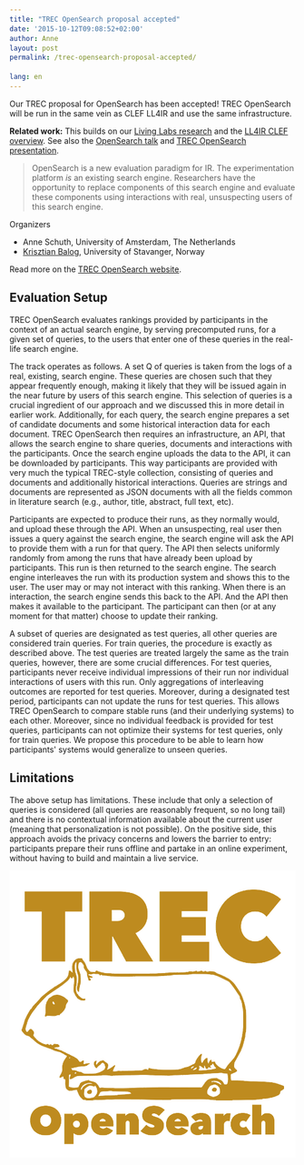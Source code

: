 ```yaml
---
title: "TREC OpenSearch proposal accepted"
date: '2015-10-12T09:08:52+02:00'
author: Anne
layout: post
permalink: /trec-opensearch-proposal-accepted/

lang: en
---
```

Our TREC proposal for OpenSearch has been accepted! TREC OpenSearch will be run in the same vein
as CLEF LL4IR and use the same infrastructure.

**Related work:** This builds on our [Living Labs research](/publications/schuth2015opensearch.html) and the [LL4IR CLEF overview](/publications/schuth2015extended.html). See also the [OpenSearch talk](/talks/opensearch-2015.html) and [TREC OpenSearch presentation](/talks/trec-opensearch-2015.html).

> OpenSearch is a new evaluation paradigm for IR. The experimentation platform *is* an existing search engine.
> Researchers have the opportunity to replace components of this search engine and evaluate these components using
> interactions with real, unsuspecting users of this search engine.

Organizers

- Anne Schuth, University of Amsterdam, The Netherlands
- [Krisztian Balog](https://krisztianbalog.com/), University of Stavanger, Norway

Read more on the [TREC OpenSearch website](http://trec-open-search.org/).

## Evaluation Setup

TREC OpenSearch evaluates rankings provided by participants in the context of an actual search engine, by serving
precomputed runs, for a given set of queries, to the users that enter one of these queries in the real-life search
engine.

The track operates as follows. A set Q of queries is taken from the logs of a real, existing, search engine. These
queries are chosen such that they appear frequently enough, making it likely that they will be issued again in the near
future by users of this search engine. This selection of queries is a crucial ingredient of our approach and we
discussed this in more detail in earlier work. Additionally, for each query, the search engine prepares a set of
candidate documents and some historical interaction data for each document. TREC OpenSearch then requires an
infrastructure, an API, that allows the search engine to share queries, documents and interactions with the
participants. Once the search engine uploads the data to the API, it can be downloaded by participants. This way
participants are provided with very much the typical TREC-style collection, consisting of queries and documents and
additionally historical interactions. Queries are strings and documents are represented as JSON documents with all the
fields common in literature search (e.g., author, title, abstract, full text, etc).

Participants are expected to produce their runs, as they normally would, and upload these through the API. When an
unsuspecting, real user then issues a query against the search engine, the search engine will ask the API to provide
them with a run for that query. The API then selects uniformly randomly from among the runs that have already been
upload by participants. This run is then returned to the search engine. The search engine interleaves the run with its
production system and shows this to the user. The user may or may not interact with this ranking. When there is an
interaction, the search engine sends this back to the API. And the API then makes it available to the participant. The
participant can then (or at any moment for that matter) choose to update their ranking.

A subset of queries are designated as test queries, all other queries are considered train queries. For train queries,
the procedure is exactly as described above. The test queries are treated largely the same as the train queries,
however, there are some crucial differences. For test queries, participants never receive individual impressions of
their run nor individual interactions of users with this run. Only aggregations of interleaving outcomes are reported
for test queries. Moreover, during a designated test period, participants can not update the runs for test queries. This
allows TREC OpenSearch to compare stable runs (and their underlying systems) to each other. Moreover, since no
individual feedback is provided for test queries, participants can not optimize their systems for test queries, only for
train queries. We propose this procedure to be able to learn how participants' systems would generalize to unseen
queries.

## Limitations

The above setup has limitations. These include that only a selection of queries is considered (all queries are
reasonably frequent, so no long tail) and there is no contextual information available about the current user (meaning
that personalization is not possible). On the positive side, this approach avoids the privacy concerns and lowers the
barrier to entry: participants prepare their runs offline and partake in an online experiment, without having to build
and maintain a live service.

[![trecopensearch-darker](/assets/trecopensearch-darker.png)](/assets/trecopensearch-darker.png?ssl=1)
